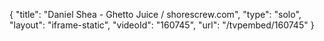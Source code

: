 {
    "title": "Daniel Shea - Ghetto Juice \/ shorescrew.com",
    "type": "solo",
    "layout": "iframe-static",
    "videoId": "160745",
    "url": "\/tvpembed\/160745"
}